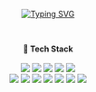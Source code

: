 
<!-- 
<p align="center">
  <img src="https://i.imgur.com/eF3VLNT.png"/><br/>
</p> -->
<br /><br />
<p align="center">
<a href="https://git.io/typing-svg"><img src="https://readme-typing-svg.demolab.com?font=Shrikhand&size=50&duration=3000&pause=1500&color=eeeeee&center=true&vCenter=true&width=500&height=70&lines=%22+Hi+there%2C+I'm+Jubee+%22" alt="Typing SVG" /></a>
</p><br />
<p align="center">
  <b>🌵 Tech Stack</b><br /><br />
  <img src="https://img.shields.io/badge/HTML-E34F26?style=flat-square&logo=HTML5&logoColor=white"/>
  <img src="https://img.shields.io/badge/CSS-1572B6?style=flat-square&logo=css3&logoColor=white"/>
  <img src="https://img.shields.io/badge/Javascript-ffa000?style=flat-square&logo=javascript&logoColor=white"/>
  <img src="https://img.shields.io/badge/Typescript-3178c6?style=flat-square&logo=Typescript&logoColor=white"/></a>
   <img src="https://img.shields.io/badge/styled components-ff7676?style=flat-square&logo=styled components&logoColor=white"/>
  <br />
  <img src="https://img.shields.io/badge/zustand-ffa000?style=flat-square&logo=Zustand&logoColor=white"/>
  <img src="https://img.shields.io/badge/Recoil-347eff?style=flat-square&logo=Recoil&logoColor=white">
  <img src="https://img.shields.io/badge/React-61dafb?style=flat-square&logo=React&logoColor=white"/>
  <img src="https://img.shields.io/badge/React Router-CA4245?style=flat-square&logo=React Router&logoColor=white"/>
  <img src="https://img.shields.io/badge/Axios-5A29E4?style=flat-square&logo=axios&logoColor=white"/>
    <img src="https://img.shields.io/badge/ESlint-4B32C3?style=flat-square&logo=eslint&logoColor=white"/>
  <img src="https://img.shields.io/badge/Prettier-e13232?style=flat-square&logo=prettier&logoColor=white"/>
  <br /><br />
<!--   <b>⚡ Work Together</b><br /><br />
  <img src="https://img.shields.io/badge/Github-181717?style=flat-square&logo=github&logoColor=white"/>
  <img src="https://img.shields.io/badge/Figma-F24E1E?style=flat-square&logo=figma&logoColor=white"/>
  <img src="https://img.shields.io/badge/Notion-2e2e2e?style=flat-square&logo=notion&logoColor=ffffff"/>
  <img src="https://img.shields.io/badge/Discord-5865F2?style=flat-square&logo=discord&logoColor=white"/> -->
</p>
<br />
<br /><br />

